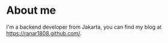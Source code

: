 # About me
I'm a backend developer from Jakarta, you can find my blog at https://ranar1808.github.com/.
